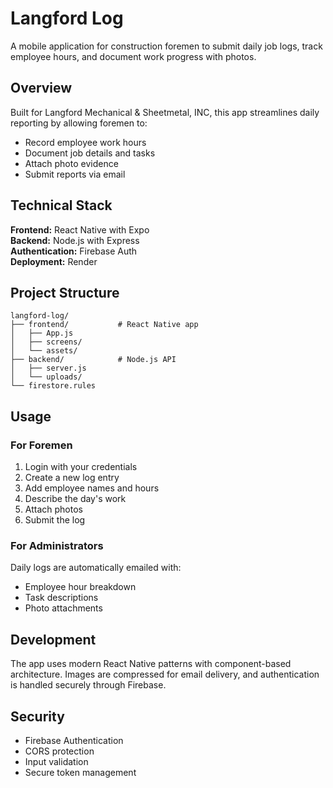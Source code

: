 # Langford Log

A mobile application for construction foremen to submit daily job logs, track employee hours, and document work progress with photos.

## Overview

Built for Langford Mechanical & Sheetmetal, INC, this app streamlines daily reporting by allowing foremen to:

- Record employee work hours
- Document job details and tasks
- Attach photo evidence
- Submit reports via email

## Technical Stack

**Frontend:** React Native with Expo  
**Backend:** Node.js with Express  
**Authentication:** Firebase Auth  
**Deployment:** Render

## Project Structure

```
langford-log/
├── frontend/           # React Native app
│   ├── App.js
│   ├── screens/
│   └── assets/
├── backend/            # Node.js API
│   ├── server.js
│   └── uploads/
└── firestore.rules
```

## Usage

### For Foremen

1. Login with your credentials
2. Create a new log entry
3. Add employee names and hours
4. Describe the day's work
5. Attach photos
6. Submit the log

### For Administrators

Daily logs are automatically emailed with:
- Employee hour breakdown
- Task descriptions  
- Photo attachments

## Development

The app uses modern React Native patterns with component-based architecture. Images are compressed for email delivery, and authentication is handled securely through Firebase.

## Security

- Firebase Authentication
- CORS protection
- Input validation
- Secure token management
